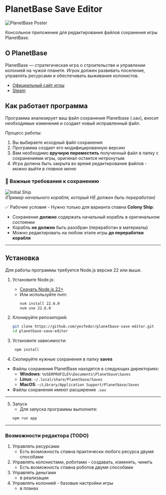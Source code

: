 # PlanetBase Save Editor

![PlanetBase Poster](https://steamcdn-a.akamaihd.net/steam/apps/403190/header.jpg)

Консольное приложение для редактирования файлов сохранения игры PlanetBase.

## О PlanetBase

PlanetBase — стратегическая игра о строительстве и управлении колонией на чужой планете. Игрок должен развивать поселение, управлять ресурсами и обеспечивать выживание колонистов.

- [Официальный сайт игры](http://www.planetbase.net/)
- [Steam](https://store.steampowered.com/app/403190/Planetbase/)

## Как работает программа
Программа анализирует ваш файл сохранения Planetbase (.sav), вносит необходимые изменения и создает новый исправленный файл.

Процесс работы:
1. Вы выбираете исходный файл сохранения
2. Программа создает его модифицированную версию
3. Вам необходимо **вручную переместить** полученный файл в папку с сохранениями игры, оригинал остается нетронутым
4. Игра должна быть закрыта во время редактирования файлов - _можно выйти в главное меню_

### 🚨 Важные требования к сохранению
![Initial Ship](https://i.imgur.com/jPy0Iun.png)  
*(Пример начального корабля, который НЕ должен быть переработан)*

✅ Рабочие условия - Нужно только для варианта спавна **Colony Ship**:
- Сохранение **должно** содержать начальный корабль в оригинальном состоянии
- Корабль **не должен** быть разобран (переработан в материалы)
- Можно редактировать на любом этапе игры **до переработки корабля**

---

## Установка

Для работы программы требуется Node.js версии 22 или выше.

1. Установите Node.js:
    - [Скачать Node.js 22+](https://nodejs.org/en/download)
    - Или используйте nvm:
      ```bash
      nvm install 22.6.0
      nvm use 22.6.0
      ```

2. Клонируйте репозиторий:
   ```bash
   git clone https://github.com/yesfedor/planetbase-save-editor.git
   cd planetbase-save-editor
   ```

3. Установите зависимости:
   ```bash
    npm install
   ```

4. Скопируйте нужные сохранения в папку **saves**

- Файлы сохранения PlanetBase находятся в следующих директориях:
  * **Windows**: `%USERPROFILE%\Documents\Planetbase\Saves`
  * **Linux**: `~/.local/share/Planetbase/Saves`
  * **MacOS**: `~/Library/Application Support/Planetbase/Saves`
- Файлы сохранения имеют расширение `.sav`

---

5. Запуск
   - Для запуска программы выполните:
   ```bash
   npm run app
   ```

---

### Возможности редактора (TODO)

1. Управлять ресурсами
   + Есть возможность спавна практически любого ресурса двумя способами
2. Управлять колонистами, роботами - создавать, изменять, чинить
   + Есть возможность спавна роботов двумя способами
3. Управлять деньгами
   + в реализации 
4. Управлять колонией - базовые настройки игры
   + в планах
